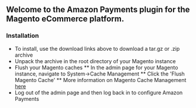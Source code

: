 ## Welcome to the Amazon Payments plugin for the Magento eCommerce platform. 
### Installation
* To install, use the download links above to download a tar.gz or .zip archive 
* Unpack the archive in the root directory of your Magento instance
* Flush your Magento caches
** In the admin page for your Magento instance, navigate to System->Cache Management
** Click the 'Flush Magento Cache'
** More information on Magento Cache Management [here](http://www.magentocommerce.com/knowledge-base/entry/cache-storage-management)
* Log out of the admin page and then log back in to configure Amazon Payments
